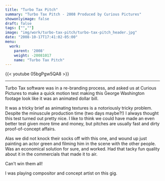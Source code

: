 ```yaml
---
title: "Turbo Tax Pitch"
summary: "Turbo Tax Pitch - 2008 Produced by Curious Pictures"
showonlyimage: false
draft: false
tags: ["",""]
image: "img/work/turbo-tax-pitch/turbo-tax-pitch_header.jpg"
date: "2008-10-17T17:41:02-05:00"
menu:
  work:
    parent: '2008'
    weight: -20081017
    name: "Turbo Tax Pitch"
---
```


{{< youtube 05bgPgw5QA8 >}}

---


Turbo Tax software was in a re-branding process, and asked us at Curious Pictures to make a quick motion test making this George Washington footage look like it was an animated dollar bill.

It was a tricky brief as animating textures is a notoriously tricky problem. Despite the minuscule production time (two days maybe?!) I always thought this test turned out pretty nice. I like to think we could have made an even better test given more time and money, but pitches are usually fast and dirty proof-of-concept affairs.

Alas we did not knock their socks off with this one, and wound up just painting an actor green and filming him in the scene with the other people. Was an economical solution for sure, and worked. Had that tacky fun quality about it in the commercials that made it to air.

Can't win them all!

I was playing compositor and concept artist on this gig.
